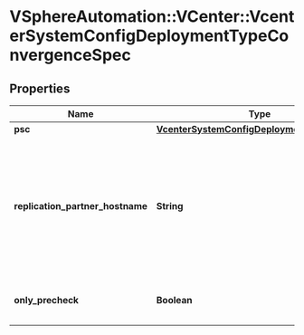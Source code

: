 # VSphereAutomation::VCenter::VcenterSystemConfigDeploymentTypeConvergenceSpec

## Properties
Name | Type | Description | Notes
------------ | ------------- | ------------- | -------------
**psc** | [**VcenterSystemConfigDeploymentTypePscInfo**](VcenterSystemConfigDeploymentTypePscInfo.md) |  | 
**replication_partner_hostname** | **String** | The (earlier converged) embedded node with which the Platform Services Controller replication has to be set during convergence. | [optional] 
**only_precheck** | **Boolean** | Flag to pass if only pre-check to be performed | [optional] 


